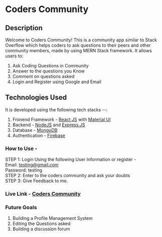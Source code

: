 # Coders Community

## Description
Welcome to Coders Community! This is a community app similar to Stack Overflow which helps coders to ask questions to their peers and other community members, made by using MERN Stack framework.
It allows users to:
1. Ask Coding Questions in Community
2. Answer to the questions you Know
3. Comment on questions asked
4. Login and Register using Google and Email

## Technologies Used
It is developed using the following tech stacks --:
1. Fronend Framework - [React JS](https://react.dev/) with [Material UI](https://mui.com/)
2. Backend - [NodeJS](https://nodejs.org/en) and [Express.JS](https://expressjs.com/)
3. Database - [MongoDB](https://www.mongodb.com/)
4. Authentication - [Firebase](http://firebase.google.com/)

### How to Use -
STEP 1: Login Using the following User Information or register -<br/>
    Email: testing@gmail.com<br/>
    Password: testing<br/>
STEP 2: Enter to the coders community and ask your doubts<br/>
STEP 3: Give Feedback to me.<br/>

### Live Link - [Coders Community](https://coderscommunity.netlify.app/)

### Future Goals
1. Building a Profile Management System
2. Editing the Questions asked
3. Building a discussion forum